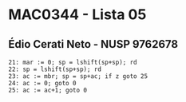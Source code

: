 # MAC0344 - Lista 05
## Édio Cerati Neto - NUSP 9762678

```
21: mar := 0; sp = lshift(sp+sp); rd
22: sp = lshift(sp+sp); rd
23: ac := mbr; sp = sp+ac; if z goto 25
24: ac := 0; goto 0
25: ac := ac+1; goto 0
```